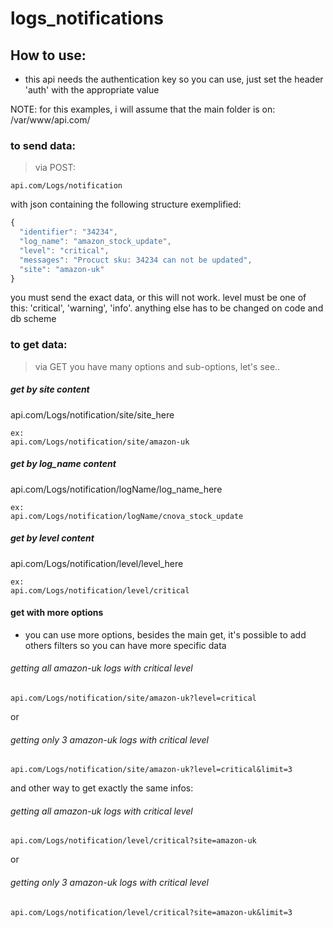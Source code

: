 # logs_notifications

## How to use:

* this api needs the authentication key so you can use, just set the header 'auth' with the appropriate value

NOTE: for this examples, i will assume that the main folder is on:
/var/www/api.com/

### to send data:
> via POST: 
```
api.com/Logs/notification
```
with json containing the following structure exemplified:
```javascript
{
  "identifier": "34234",
  "log_name": "amazon_stock_update",
  "level": "critical",
  "messages": "Procuct sku: 34234 can not be updated",
  "site": "amazon-uk"
}
```
you must send the exact data, or this will not work.
level must be one of this: 'critical', 'warning', 'info'. anything else has to be changed on code and db scheme

### to get data:
> via GET 
you have many options and sub-options, let's see..
##### get by site content
api.com/Logs/notification/site/site_here
```
ex:
api.com/Logs/notification/site/amazon-uk
```
##### get by log_name content
api.com/Logs/notification/logName/log_name_here
```
ex:
api.com/Logs/notification/logName/cnova_stock_update
```
##### get by level content
api.com/Logs/notification/level/level_here
```
ex:
api.com/Logs/notification/level/critical
```
>>
#### get with more options
* you can use more options, besides the main get, it's possible to add others filters so you can have more specific data
>>
###### getting all amazon-uk logs with critical level
```
api.com/Logs/notification/site/amazon-uk?level=critical
```
or
###### getting only 3 amazon-uk logs with critical level 
```
api.com/Logs/notification/site/amazon-uk?level=critical&limit=3
```
and other way to get exactly the same infos: 
###### getting all amazon-uk logs with critical level
```
api.com/Logs/notification/level/critical?site=amazon-uk
```
or
###### getting only 3 amazon-uk logs with critical level 
```
api.com/Logs/notification/level/critical?site=amazon-uk&limit=3
```
